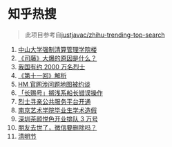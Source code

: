 # 知乎热搜

> 此项目参考自[justjavac/zhihu-trending-top-search](https://github.com/justjavac/zhihu-trending-top-search/blob/main/utils.ts)

<!-- BEGIN -->
  <!-- 最后更新时间:Sun Apr 04 2021 10:14:30 GMT+0000 (Coordinated Universal Time) -->
  1. [中山大学强制清算管理学院楼](https://www.zhihu.com/search?q=中山大学)
1. [《司藤》大爆的原因是什么？](https://www.zhihu.com/search?q=司藤)
1. [我国有约 2000 万名烈士](https://www.zhihu.com/search?q=致敬英烈)
1. [《第十一回》解析](https://www.zhihu.com/search?q=第十一回)
1. [HM 官网涉问题地图被约谈](https://www.zhihu.com/search?q=hm)
1. [「长赐号」搁浅系船长错误操作](https://www.zhihu.com/search?q=苏伊士运河)
1. [烈士寻亲公共服务平台开通](https://www.zhihu.com/search?q=烈士寻亲)
1. [南京艺术学院毕业生学术造假](https://www.zhihu.com/search?q=学术造假)
1. [深圳茶颜悦色开业排队 3 万号](https://www.zhihu.com/search?q=茶颜悦色)
1. [朋友去世了，微信要删除吗？](https://www.zhihu.com/search?q=朋友去世微信要删除吗)
1. [清明节](https://www.zhihu.com/search?q=清明节)
  <!-- END -->